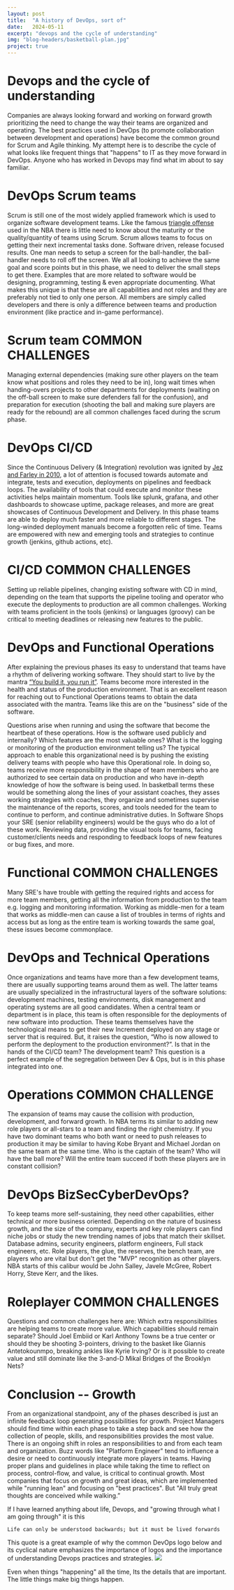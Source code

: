 ```yaml
---
layout: post
title:  "A history of DevOps, sort of"
date:   2024-05-11
excerpt: "devops and the cycle of understanding"
img: "blog-headers/basketball-plan.jpg" 
project: true  
---
```

 

# Devops and the cycle of understanding
Companies are always looking forward and working on forward growth prioritizing the need to change the way their teams are organized and operating. The best practices used in DevOps (to promote collaboration between development and operations) have become the common ground for Scrum and Agile thinking. My attempt here is to describe the cycle of what looks like frequent things that "happens" to IT as they move forward in DevOps. Anyone who has worked in Devops may find what im about to say familiar. 


# DevOps Scrum teams
Scrum is still one of the most widely applied framework which is used to organize software development teams. Like the famous [triangle offense](https://en.wikipedia.org/wiki/Triangle_offense) used in the NBA there is little need to know about the maturity or the quality/quantity of teams using Scrum. Scrum allows teams to focus on getting their next incremental tasks done. Software driven, release focused results. One man needs to setup a screen for the ball-handler, the ball-handler needs to roll off the screen. We all all looking to achieve the same goal and score points but in this phase, we need to deliver the small steps to get there. Examples that are more related to software would be designing, programming, testing & even appropriate documenting. What makes this unique is that these are all capabilities and not roles and they are preferably not tied to only one person. All members are simply called developers and there is only a difference between teams and production environment (like practice and in-game performance).

# Scrum team COMMON CHALLENGES
Managing external dependencies (making sure other players on the team know what positions and roles they need to be in), long wait times when handing-overs projects to other departments for deployments (waiting on the off-ball screen to make sure defenders fall for the confusion), and preparation for execution (shooting the ball and making sure players are ready for the rebound) are all common challenges faced during the scrum phase.


# DevOps CI/CD
Since the Continuous Delivery (& Integration) revolution was ignited by [Jez and Farley in 2010](https://www.davefarley.net/?p=305), a lot of attention is focused towards automate and integrate, tests and execution, deployments on pipelines and feedback loops. The availability of tools that could execute and monitor these activities helps maintain momentum. Tools like splunk, grafana, and other dashboards to showcase uptime, package releases, and more are great showcases of Continuous Development and Delivery. In this phase teams are able to deploy much faster and more reliable to different stages. The long-winded deployment manuals become a forgotten relic of time. Teams are empowered with new and emerging tools and strategies to continue growth (jenkins, github actions, etc).

# CI/CD COMMON CHALLENGES 
Setting up reliable pipelines, changing existing software with CD in mind, depending on the team that supports the pipeline tooling and operator who execute the deployments to production are all common challenges. Working with teams proficient in the tools (jenkins) or languages (groovy) can be critical to meeting deadlines or releasing new features to the public. 

# DevOps and Functional Operations
After explaining the previous phases its easy to understand that teams have a rhythm of delivering working software. They should start to live by the mantra [“You build it, you run it”](https://aws.amazon.com/blogs/enterprise-strategy/enterprise-devops-why-you-should-run-what-you-build/). Teams become more interested in the health and status of the production environment. That is an excellent reason for reaching out to Functional Operations teams to obtain the data associated with the mantra. Teams like this are on the "business" side of the software. 

Questions arise when running and using the software that become the heartbeat of these operations. How is the software used publicly and internally? Which features are the most valuable ones? What is the logging or monitoring of the production environment telling us? The typical approach to enable this organizational need is by pushing the existing delivery teams with people who have this Operational role.
In doing so, teams receive more responsibility in the shape of team members who are authorized to see certain data on production and who have in-depth knowledge of how the software is being used. In basketball terms these would be something along the lines of your assistant coaches, they asses working strategies with coaches, they organize and sometimes supervise the maintenance of the reports, scores, and tools needed for the team to continue to perform, and continue administrative duties. In Software Shops your SRE (senior reliability engineers) would be the guys who do a lot of these work. Reviewing data, providing the visual tools for teams, facing customer/clients needs and responding to feedback loops of new features or bug fixes, and more. 

# Functional COMMON CHALLENGES
Many SRE's have trouble with getting the required rights and access for more team members, getting all the information from production to the team e.g. logging and monitoring information. Working as middle-men for a team that works as middle-men can cause a list of troubles in terms of rights and access but as long as the entire team is working towards the same goal, these issues become commonplace. 

# DevOps and Technical Operations
Once organizations and teams have more than a few development teams, there are usually supporting teams around them as well. The latter teams are usually specialized in the infrastructural layers of the software solutions: development machines, testing environments, disk management and operating systems are all good candidates. When a central team or department is in place, this team is often responsible for the deployments of new software into production. 
These teams themselves have the technological means to get their new Increment deployed on any stage or server that is required. But, it raises the question, “Who is now allowed to perform the deployment to the production environment?”. Is that in the hands of the CI/CD team? The development team? This question is a perfect example of the segregation between Dev & Ops, but is in this phase integrated into one.

# Operations COMMON CHALLENGE
The expansion of teams may cause the collision with production, development, and forward growth. 
In NBA terms its similar to adding new role players or all-stars to a team and finding the right chemistry. If you have two dominant teams who both want or need to push releases to production it may be similar to having Kobe Bryant and Michael Jordan on the same team at the same time. Who is the captain of the team? Who will have the ball more? Will the entire team succeed if both these players are in constant collision? 

# DevOps  BizSecCyberDevOps?
To keep teams more self-sustaining, they need other capabilities, either technical or more business oriented. Depending on the nature of business growth, and the size of the company, 
experts and key role players can find niche jobs or study the new trending names of jobs that match their skillset. Database admins, security engineers, platform engineers, Full stack engineers, etc. Role players, the glue, the reserves, the bench team, are players who are vital but don't get the "MVP" recognition as other players. NBA starts of this calibur would be John Salley, Javele McGree, Robert Horry, Steve Kerr, and the likes.

# Roleplayer COMMON CHALLENGES 
Questions and common challenges here are: Which extra responsibilities are helping teams to create more value. Which capabilities should remain separate? Should Joel Embiid or Karl Anthony Towns be a true center or should they be shooting 3-pointers, driving to the basket like Giannis Antetokounmpo, breaking ankles like Kyrie Irving? Or is it possible to create value and still dominate like the 3-and-D Mikal Bridges of the Brooklyn Nets? 


# Conclusion -- Growth
From an organizational standpoint, any of the phases described is just an infinite feedback loop generating possibilities for growth. Project Managers should find time within each phase to take a step back and see how the collection of people, skills, and responsibilities provides the most value. There is an ongoing shift in roles an responsibilities to and from each team and organization. Buzz words like "Platform Engineer" tend to influence a desire or need to continuously integrate more players in teams. Having proper plans and guidelines in place while taking the time to reflect on process, control-flow, and value, is critical to continual growth. Most companies that focus on growth and great ideas, which are implemented while "running lean" and focusing on "best practices". But "All truly great thoughts are conceived while walking.”


If I have learned anything about life, Devops, and "growing through what I am going through" it is this 

```
Life can only be understood backwards; but it must be lived forwards

```

This quote is a great example of why the common DevOps logo below and its cyclical nature emphasizes the importance of logos and the importance of understanding Devops practices and strategies. 
![](/assets/img/blog/devopss.jpg)

Even when things "happening" all the time, Its the details that are important. The little things make big things happen. 
